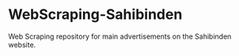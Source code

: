 # WebScraping-Sahibinden
 Web Scraping repository for main advertisements on the Sahibinden website.
